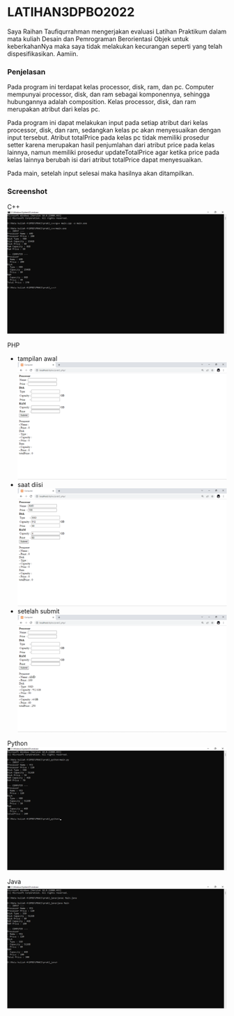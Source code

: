 # LATIHAN3DPBO2022

Saya Raihan Taufiqurrahman mengerjakan evaluasi Latihan Praktikum dalam mata kuliah Desain dan Pemrograman Berorientasi Objek untuk keberkahanNya maka saya tidak melakukan kecurangan seperti yang telah dispesifikasikan. Aamiin.


### Penjelasan
Pada program ini terdapat kelas processor, disk, ram, dan pc. Computer mempunyai processor, disk, dan ram sebagai komponennya, sehingga hubungannya adalah composition. Kelas processor, disk, dan ram merupakan atribut dari kelas pc.

Pada program ini dapat melakukan input pada setiap atribut dari kelas processor, disk, dan ram, sedangkan kelas pc akan menyesuaikan dengan input tersebut. Atribut totalPrice pada kelas pc tidak memiliki prosedur setter karena merupakan hasil penjumlahan dari atribut price pada kelas lainnya, namun memiliki prosedur updateTotalPrice agar ketika price pada kelas lainnya berubah isi dari atribut totalPrice dapat menyesuaikan.

Pada main, setelah input selesai maka hasilnya akan ditampilkan.


### Screenshot
C++
![c++](https://github.com/raihantaufiq/LATIHAN3DPBO2022/blob/main/latihan3%20c%2B%2B.png?raw=true)

PHP
- tampilan awal
![php_1](https://github.com/raihantaufiq/LATIHAN3DPBO2022/blob/main/latihan3%20php_1.png?raw=true)
- saat diisi
![php_2](https://github.com/raihantaufiq/LATIHAN3DPBO2022/blob/main/latihan3%20php_2.png?raw=true)
- setelah submit
![php_3](https://github.com/raihantaufiq/LATIHAN3DPBO2022/blob/main/latihan3%20php_3.png?raw=true)

Python
![python](https://github.com/raihantaufiq/LATIHAN3DPBO2022/blob/main/latihan3%20python.png?raw=true)

Java
![java](https://github.com/raihantaufiq/LATIHAN3DPBO2022/blob/main/latihan3%20java.png?raw=true)
